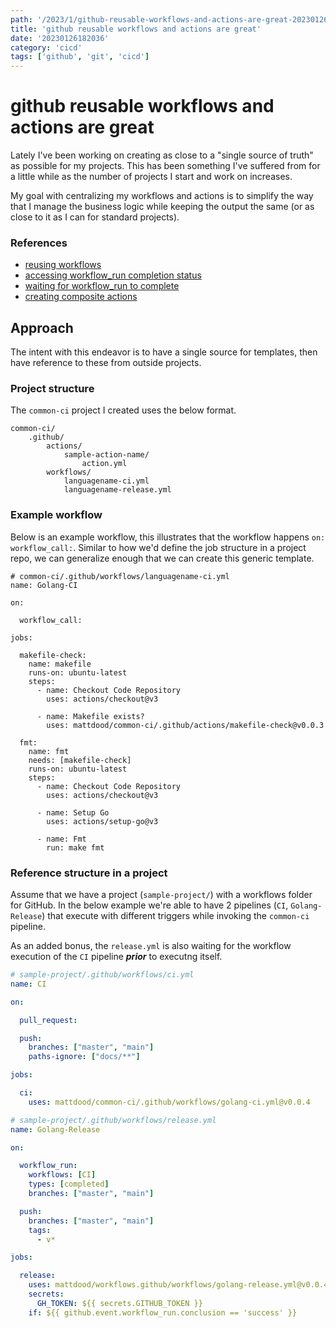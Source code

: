 ```yaml
---
path: '/2023/1/github-reusable-workflows-and-actions-are-great-20230126182036'
title: 'github reusable workflows and actions are great'
date: '20230126182036'
category: 'cicd'
tags: ['github', 'git', 'cicd']
---
```


# github reusable workflows and actions are great
Lately I've been working on creating as close to a "single source of truth" as
possible for my projects. This has been something I've suffered from for a little
while as the number of projects I start and work on increases.

My goal with centralizing my workflows and actions is to simplify the way that
I manage the business logic while keeping the output the same (or as close to it as I can
for standard projects).

### References
* [reusing workflows](https://docs.github.com/en/actions/using-workflows/reusing-workflows)
* [accessing workflow_run completion status](https://github.com/orgs/community/discussions/26238)
* [waiting for workflow_run to complete](https://docs.github.com/en/actions/using-workflows/events-that-trigger-workflows#workflow_run)
* [creating composite actions](https://docs.github.com/en/actions/creating-actions/creating-a-composite-action)

## Approach
The intent with this endeavor is to have a single source for templates, then
have reference to these from outside projects.

### Project structure
The `common-ci` project I created uses the below format.

```
common-ci/
    .github/
        actions/
            sample-action-name/
                action.yml
        workflows/
            languagename-ci.yml
            languagename-release.yml
```

### Example workflow
Below is an example workflow, this illustrates that the workflow happens `on: workflow_call:`.
Similar to how we'd define the job structure in a project repo, we can generalize
enough that we can create this generic template.

```
# common-ci/.github/workflows/languagename-ci.yml
name: Golang-CI

on:

  workflow_call:

jobs:

  makefile-check:
    name: makefile
    runs-on: ubuntu-latest
    steps:
      - name: Checkout Code Repository
        uses: actions/checkout@v3

      - name: Makefile exists?
        uses: mattdood/common-ci/.github/actions/makefile-check@v0.0.3

  fmt:
    name: fmt
    needs: [makefile-check]
    runs-on: ubuntu-latest
    steps:
      - name: Checkout Code Repository
        uses: actions/checkout@v3

      - name: Setup Go
        uses: actions/setup-go@v3

      - name: Fmt
        run: make fmt
```

### Reference structure in a project
Assume that we have a project (`sample-project/`) with a workflows folder for
GitHub. In the below example we're able to have 2 pipelines (`CI`, `Golang-Release`)
that execute with different triggers while invoking the `common-ci` pipeline.

As an added bonus, the `release.yml` is also waiting for the workflow execution
of the `CI` pipeline ***prior*** to executng itself.

```yml
# sample-project/.github/workflows/ci.yml
name: CI

on:

  pull_request:

  push:
    branches: ["master", "main"]
    paths-ignore: ["docs/**"]

jobs:

  ci:
    uses: mattdood/common-ci/.github/workflows/golang-ci.yml@v0.0.4

# sample-project/.github/workflows/release.yml
name: Golang-Release

on:

  workflow_run:
    workflows: [CI]
    types: [completed]
    branches: ["master", "main"]

  push:
    branches: ["master", "main"]
    tags:
      - v*

jobs:

  release:
    uses: mattdood/workflows.github/workflows/golang-release.yml@v0.0.4
    secrets:
      GH_TOKEN: ${{ secrets.GITHUB_TOKEN }}
    if: ${{ github.event.workflow_run.conclusion == 'success' }}
```

